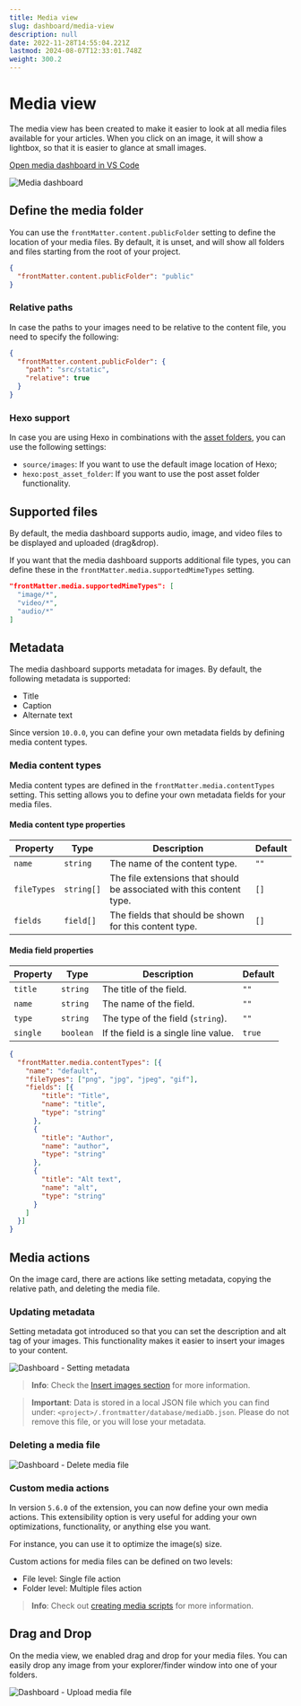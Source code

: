 ```yaml
---
title: Media view
slug: dashboard/media-view
description: null
date: 2022-11-28T14:55:04.221Z
lastmod: 2024-08-07T12:33:01.748Z
weight: 300.2
---
```


# Media view

The media view has been created to make it easier to look at all media files available for your
articles. When you click on an image, it will show a lightbox, so that it is easier to glance at
small images.

<!-- FM:Snippet:Start data:{"id":"Open in VS Code","fields":[{"name":"title","value":"Open media dashboard in VS Code"},{"name":"command","value":"frontMatter.dashboard.media"},{"name":"title","value":"Open media dashboard in VS Code"}]} -->
<a class="open_vscode" title="Open media dashboard in VS Code" href='vscode://eliostruyf.vscode-front-matter?command=frontMatter.dashboard.media'>
  Open media dashboard in VS Code
</a>
<!-- FM:Snippet:End -->

![Media dashboard][01]

## Define the media folder

You can use the `frontMatter.content.publicFolder` setting to define the location of your media
files. By default, it is unset, and will show all folders and files starting from the root of your
project.

```json {{ "title": "Example of defining the media folder" }}
{
  "frontMatter.content.publicFolder": "public"
}
```

### Relative paths

In case the paths to your images need to be relative to the content file, you need to specify the
following:

```json
{
  "frontMatter.content.publicFolder": {
    "path": "src/static",
    "relative": true
  }
}
```

### Hexo support

In case you are using Hexo in combinations with the [asset folders](https://hexo.io/docs/asset-folders),
you can use the following settings:

- `source/images`: If you want to use the default image location of Hexo;
- `hexo:post_asset_folder`: If you want to use the post asset folder functionality.

## Supported files

By default, the media dashboard supports audio, image, and video files to be displayed and uploaded
(drag&drop).

If you want that the media dashboard supports additional file types, you can define these in the
`frontMatter.media.supportedMimeTypes` setting.

```json
"frontMatter.media.supportedMimeTypes": [
  "image/*",
  "video/*",
  "audio/*"
]
```

## Metadata

The media dashboard supports metadata for images. By default, the following metadata is supported:

- Title
- Caption
- Alternate text

Since version `10.0.0`, you can define your own metadata fields by defining media content types.

### Media content types

Media content types are defined in the `frontMatter.media.contentTypes` setting. This setting allows
you to define your own metadata fields for your media files.

#### Media content type properties

| Property | Type | Description | Default |
| --- | --- | --- | --- |
| `name` | `string` | The name of the content type. | `""` |
| `fileTypes` | `string[]` | The file extensions that should be associated with this content type. | `[]` |
| `fields` | `field[]` | The fields that should be shown for this content type. | `[]` |

#### Media field properties

| Property | Type | Description | Default |
| --- | --- | --- | --- |
| `title` | `string` | The title of the field. | `""` |
| `name` | `string` | The name of the field. | `""` |
| `type` | `string` | The type of the field (`string`). | `""` |
| `single` | `boolean` | If the field is a single line value. | `true` |

```json {{ "title": "Example of defining media content types" }}
{
  "frontMatter.media.contentTypes": [{
    "name": "default",
    "fileTypes": ["png", "jpg", "jpeg", "gif"],
    "fields": [{
        "title": "Title",
        "name": "title",
        "type": "string"
      },
      {
        "title": "Author",
        "name": "author",
        "type": "string"
      },
      {
        "title": "Alt text",
        "name": "alt",
        "type": "string"
      }
    ]
  }]
}
```

## Media actions

On the image card, there are actions like setting metadata, copying the relative path, and deleting
the media file.

### Updating metadata

Setting metadata got introduced so that you can set the description and alt tag of your images. This
functionality makes it easier to insert your images to your content.

![Dashboard - Setting metadata][02]

<!-- markdownlint-disable MD028 -->
> **Info**: Check the [Insert images section][03] for more information.

> **Important**: Data is stored in a local JSON file which you can find under:
> `<project>/.frontmatter/database/mediaDb.json`. Please do not remove this file, or you will lose
> your metadata.
<!-- markdownlint-enable MD028 -->

### Deleting a media file

![Dashboard - Delete media file][04]

### Custom media actions

In version `5.6.0` of the extension, you can now define your own media actions. This extensibility
option is very useful for adding your own optimizations, functionality, or anything else you want.

For instance, you can use it to optimize the image(s) size.

Custom actions for media files can be defined on two levels:

- File level: Single file action
- Folder level: Multiple files action

> **Info**: Check out [creating media scripts][05] for more information.

## Drag and Drop

On the media view, we enabled drag and drop for your media files. You can easily drop any image from
your explorer/finder window into one of your folders.

![Dashboard - Upload media file][06]

<!-- Link References -->
[01]: /releases/v10.0.0/media-dashboard.png
[02]: /releases/v10.0.0/metadata-update.png
[03]: /docs/markdown#insert-images
[04]: /releases/v10.0.0/delete-media.png
[05]: /docs/custom-actions#creating-a-media-script
[06]: /releases/v10.0.0/media-upload.png
